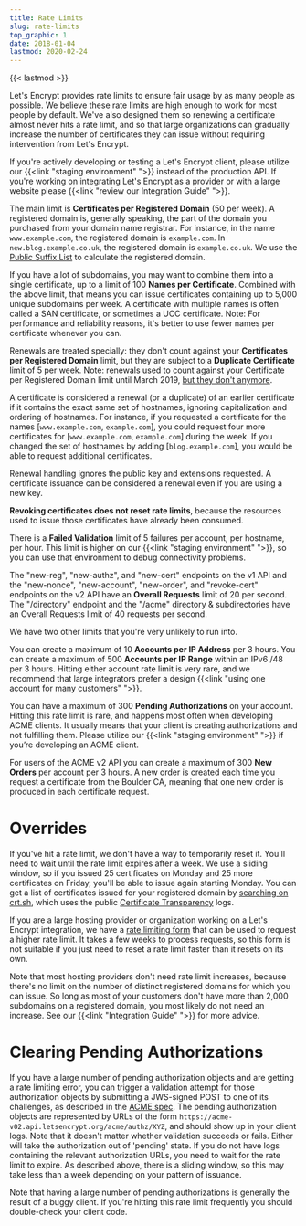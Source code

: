```yaml
---
title: Rate Limits
slug: rate-limits
top_graphic: 1
date: 2018-01-04
lastmod: 2020-02-24
---
```


{{< lastmod >}}

Let's Encrypt provides rate limits to ensure fair usage by as many people as possible. We believe these rate limits are high enough to work for most people by default. We've also designed them so renewing a certificate almost never hits a rate limit, and so that large organizations can gradually increase the number of certificates they can issue without requiring intervention from Let's Encrypt.

If you're actively developing or testing a Let's Encrypt client, please utilize our {{<link "staging environment" ">}} instead of the production API. If you're working on integrating Let's Encrypt as a provider or with a large website please {{<link "review our Integration Guide" ">}}.

The main limit is <a id="certificates-per-registered-domain"></a>**Certificates per Registered Domain** (50 per week). A registered domain is, generally speaking, the part of the domain you purchased from your domain name registrar. For instance, in the name `www.example.com`, the registered domain is `example.com`. In `new.blog.example.co.uk`, the registered domain is `example.co.uk`. We use the [Public Suffix List](https://publicsuffix.org) to calculate the registered domain.

If you have a lot of subdomains, you may want to combine them into a single certificate, up to a limit of 100 <a id="names-per-certificate"></a>**Names per Certificate**. Combined with the above limit, that means you can issue certificates containing up to 5,000 unique subdomains per week. A certificate with multiple names is often called a SAN certificate, or sometimes a UCC certificate. Note: For performance and reliability reasons, it's better to use fewer names per certificate whenever you can.

Renewals are treated specially: they don't count against your **Certificates per Registered Domain** limit, but they are subject to a **Duplicate Certificate** limit of 5 per week. Note: renewals used to count against your Certificate per Registered Domain limit until March 2019, [but they don't anymore](https://community.letsencrypt.org/t/rate-limits-fixing-certs-per-name-rate-limit-order-of-operations-gotcha/88189).

A certificate is considered a renewal (or a duplicate) of an earlier certificate if it contains the exact same set of hostnames, ignoring capitalization and ordering of hostnames.  For instance, if you requested a certificate for the names [`www.example.com`, `example.com`], you could request four more certificates for [`www.example.com`, `example.com`] during the week. If you changed the set of hostnames by adding [`blog.example.com`], you would be able to request additional certificates.

Renewal handling ignores the public key and extensions requested. A certificate issuance can be considered a renewal even if you are using a new key.

**Revoking certificates does not reset rate limits**, because the resources used to issue those certificates have already been consumed.

There is a <a id="failed-validations"></a>**Failed Validation** limit of 5 failures per account, per hostname, per hour. This limit is higher on our
{{<link "staging environment" ">}}, so you can use that environment to debug connectivity problems.

The "new-reg", "new-authz", and "new-cert" endpoints on the v1 API and the "new-nonce", "new-account", "new-order", and "revoke-cert" endpoints on the v2 API have an <a
id="overall-requests"></a>**Overall Requests** limit of 20 per second. The "/directory" endpoint and the "/acme" directory & subdirectories have an Overall Requests limit of 40 requests per second.

We have two other limits that you're very unlikely to run into.

You can create a maximum of 10 <a id="accounts-per-ip-address"></a>**Accounts per IP Address** per 3 hours. You can create a maximum of 500 **Accounts per IP Range** within an IPv6 /48 per 3 hours. Hitting either account rate limit is very rare, and we recommend that large integrators prefer a design {{<link "using one account for many customers" ">}}.

You can have a maximum of 300 <a id="pending-authorizations"></a>**Pending Authorizations** on your account. Hitting this rate limit is rare, and happens most often when developing ACME clients. It usually means that your client is creating authorizations and not fulfilling them. Please utilize our {{<link "staging environment" ">}} if you’re developing an ACME client.

For users of the ACME v2 API you can create a maximum of 300 <a
id="new-orders"></a>**New Orders** per account per 3 hours. A new order is created each time you request a certificate from the Boulder CA, meaning that one new order is produced in each certificate request.

# <a id="overrides"></a>Overrides

If you've hit a rate limit, we don't have a way to temporarily reset it. You'll need to wait until the rate limit expires after a week. We use a sliding window, so if you issued 25 certificates on Monday and 25 more certificates on Friday, you'll be able to issue again starting Monday. You can get a list of certificates issued for your registered domain by [searching on crt.sh](https://crt.sh), which uses the public [Certificate Transparency](https://www.certificate-transparency.org) logs.

If you are a large hosting provider or organization working on a Let's Encrypt integration, we have a [rate limiting form](https://goo.gl/forms/plqRgFVnZbdGhE9n1) that can be used to request a higher rate limit. It takes a few weeks to process requests, so this form is not suitable if you just need to reset a rate limit faster than it resets on its own.

Note that most hosting providers don't need rate limit increases, because there's no limit on the number of distinct registered domains for which you can issue. So long as most of your customers don't have more than 2,000 subdomains on a registered domain, you most likely do not need an increase. See our {{<link "Integration Guide" ">}} for more advice.

# <a id="clearing-pending"></a>Clearing Pending Authorizations

If you have a large number of pending authorization objects and are getting a rate limiting error, you can trigger a validation attempt for those authorization objects by submitting a JWS-signed POST to one of its challenges, as described in the [ACME spec](https://tools.ietf.org/html/rfc8555#section-7.5.1). The pending authorization objects are represented by URLs of the form `https://acme-v02.api.letsencrypt.org/acme/authz/XYZ`, and should show up in your client logs. Note that it doesn't matter whether validation succeeds or fails. Either will take the authorization out of 'pending' state. If you do not have logs containing the relevant authorization URLs, you need to wait for the rate limit to expire. As described above, there is a sliding window, so this may take less than a week depending on your pattern of issuance.

Note that having a large number of pending authorizations is generally the result of a buggy client. If you're hitting this rate limit frequently you should double-check your client code.
